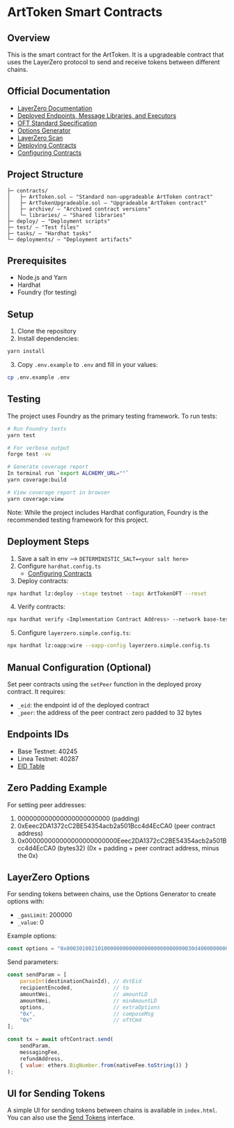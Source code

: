 # ArtToken Smart Contracts

## Overview

This is the smart contract for the ArtToken. It is a upgradeable contract that uses the LayerZero protocol to send and receive tokens between different chains.

## Official Documentation
* [LayerZero Documentation](https://docs.layerzero.network/v2)
* [Deployed Endpoints, Message Libraries, and Executors](https://docs.layerzero.network/v2/developers/evm/technical-reference/deployed-contracts)
* [OFT Standard Specification](https://docs.layerzero.network/v2/developers/evm/oft/quickstart)
* [Options Generator](https://remix.ethereum.org/#url=https://docs.layerzero.network/LayerZero/contracts/OptionsGenerator.sol&lang=en&optimize=false&runs=200&evmVersion=null&version=soljson-v0.8.24+commit.e11b9ed9.js)
* [LayerZero Scan](https://docs.layerzero.network/v2/developers/evm/technical-reference/layerzero-scan)
* [Deploying Contracts](https://docs.layerzero.network/v2/developers/evm/create-lz-oapp/deploying)
* [Configuring Contracts](https://docs.layerzero.network/v2/developers/evm/create-lz-oapp/configuring-pathways)

## Project Structure

```
├─ contracts/
│   ├─ ArtToken.sol — "Standard non-upgradeable ArtToken contract"
│   ├─ ArtTokenUpgradeable.sol — "Upgradeable ArtToken contract"
│   ├─ archive/ — "Archived contract versions"
│   └─ libraries/ — "Shared libraries"
├─ deploy/ — "Deployment scripts"
├─ test/ — "Test files"
├─ tasks/ — "Hardhat tasks"
└─ deployments/ — "Deployment artifacts"
```

## Prerequisites

- Node.js and Yarn
- Hardhat
- Foundry (for testing)

## Setup

1. Clone the repository
2. Install dependencies:
```bash
yarn install
```

3. Copy `.env.example` to `.env` and fill in your values:
```bash
cp .env.example .env
```

## Testing

The project uses Foundry as the primary testing framework. To run tests:

```bash
# Run Foundry tests
yarn test

# For verbose output
forge test -vv

# Generate coverage report
In terminal run `export ALCHEMY_URL=""`
yarn coverage:build

# View coverage report in browser
yarn coverage:view
```

Note: While the project includes Hardhat configuration, Foundry is the recommended testing framework for this project.

## Deployment Steps

1. Save a salt in env —> `DETERMINISTIC_SALT=<your salt here>`
2. Configure `hardhat.config.ts`
    - [Configuring Contracts](https://docs.layerzero.network/v2/developers/evm/create-lz-oapp/configuring-pathways)
3. Deploy contracts:
```bash
npx hardhat lz:deploy --stage testnet --tags ArtTokenOFT --reset
```
4. Verify contracts:
```bash
npx hardhat verify <Implementation Contract Address> --network base-testnet <EndpointV2 address - constructor arg>
```
5. Configure `layerzero.simple.config.ts`:
```bash
npx hardhat lz:oapp:wire --oapp-config layerzero.simple.config.ts
```

## Manual Configuration (Optional)

Set peer contracts using the `setPeer` function in the deployed proxy contract. It requires:
- `_eid`: the endpoint id of the deployed contract
- `_peer`: the address of the peer contract zero padded to 32 bytes

## Endpoints IDs

- Base Testnet: 40245
- Linea Testnet: 40287
- [EID Table](https://docs.layerzero.network/v2/deployments/deployed-contracts)

## Zero Padding Example

For setting peer addresses:
1. 000000000000000000000000 (padding)
2. 0xEeec2DA1372cC2BE54354acb2a501Bcc4d4EcCA0 (peer contract address)
3. 0x000000000000000000000000Eeec2DA1372cC2BE54354acb2a501Bcc4d4EcCA0 (bytes32)
(0x + padding + peer contract address, minus the 0x)

## LayerZero Options

For sending tokens between chains, use the Options Generator to create options with:
- `_gasLimit`: 200000
- `_value`: 0

Example options:
```javascript
const options = "0x00030100210100000000000000000000000000030d400000000000000000000000000000000a";
```

Send parameters:
```javascript
const sendParam = [
    parseInt(destinationChainId), // dstEid
    recipientEncoded,             // to
    amountWei,                    // amountLD
    amountWei,                    // minAmountLD
    options,                      // extraOptions
    "0x",                         // composeMsg
    "0x"                          // oftCmd
];

const tx = await oftContract.send(
    sendParam,
    messagingFee,
    refundAddress,
    { value: ethers.BigNumber.from(nativeFee.toString()) }
);
```

## UI for Sending Tokens

A simple UI for sending tokens between chains is available in `index.html`. You can also use the [Send Tokens](https://codepen.io/passandscore-the-sasster/full/emYVwWz) interface.

